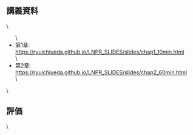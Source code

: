 <h2>講義資料</h2>\<ul>\ 	<li>第1章: <a href="https://ryuichiueda.github.io/LNPR_SLIDES/slides/chap1_10min.html">https://ryuichiueda.github.io/LNPR_SLIDES/slides/chap1_10min.html</a></li>\ 	<li>第2章: <a href="https://ryuichiueda.github.io/LNPR_SLIDES/slides/chap2_60min.html">https://ryuichiueda.github.io/LNPR_SLIDES/slides/chap2_60min.html</a></li>\</ul>\<h2>評価</h2>\&nbsp;
